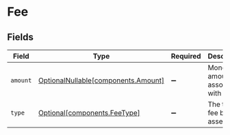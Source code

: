 # Fee


## Fields

| Field                                                                    | Type                                                                     | Required                                                                 | Description                                                              | Example                                                                  |
| ------------------------------------------------------------------------ | ------------------------------------------------------------------------ | ------------------------------------------------------------------------ | ------------------------------------------------------------------------ | ------------------------------------------------------------------------ |
| `amount`                                                                 | [OptionalNullable[components.Amount]](../../models/components/amount.md) | :heavy_minus_sign:                                                       | Monetary amount associated with the fee                                  | {<br/>"value": "0.25"<br/>}                                              |
| `type`                                                                   | [Optional[components.FeeType]](../../models/components/feetype.md)       | :heavy_minus_sign:                                                       | The type of fee being assessed                                           | LIQUIDITY                                                                |